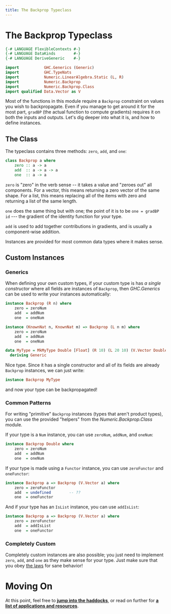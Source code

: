 ```yaml
---
title: The Backprop Typeclass
---
```


The Backprop Typeclass
======================

```haskell top hide
{-# LANGUAGE FlexibleContexts #-}
{-# LANGUAGE DataKinds        #-}
{-# LANGUAGE DeriveGeneric    #-}

import           GHC.Generics (Generic)
import           GHC.TypeNats
import           Numeric.LinearAlgebra.Static (L, R)
import           Numeric.Backprop
import           Numeric.Backprop.Class
import qualified Data.Vector as V
```

Most of the functions in this module require a `Backprop` constraint on values
you wish to backpropagate.  Even if you manage to get around it for the most
part, `gradBP` (the actual function to compute gradients) requires it on both
the inputs and outputs.  Let's dig deeper into what it is, and how to define
instances.

The Class
---------

The typeclass contains three methods: `zero`, `add`, and `one`:

```haskell
class Backprop a where
    zero :: a -> a
    add  :: a -> a -> a
    one  :: a -> a
```

`zero` is "zero" in the verb sense -- it takes a value and "zeroes out" all
components.  For a vector, this means returning a zero vector of the same
shape.  For a list, this means replacing all of the items with zero and
returning a list of the same length.

`one` does the same thing but with one; the point of it is to be `one = gradBP
id` --- the gradient of the identity function for your type.

`add` is used to add together contributions in gradients, and is usually a
component-wise addition.

Instances are provided for most common data types where it makes sense.

Custom Instances
----------------

### Generics

When defining your own custom types, if your custom type is has *a single
constructor* where all fields are instances of `Backprop`,  then *GHC.Generics*
can be used to write your instances automatically:

```haskell top hide
instance Backprop (R n) where
    zero = zeroNum
    add  = addNum
    one  = oneNum

instance (KnownNat n, KnownNat m) => Backprop (L n m) where
    zero = zeroNum
    add  = addNum
    one  = oneNum
```

```haskell top
data MyType = MkMyType Double [Float] (R 10) (L 20 10) (V.Vector Double)
  deriving Generic
```

Nice type.  Since it has a single constructor and all of its fields are already
`Backprop` instances, we can just write:

```haskell top
instance Backprop MyType
```

and now your type can be backpropagated!

### Common Patterns

For writing "primitive" `Backprop` instances (types that aren't product types),
you can use the provided "helpers" from the *Numeric.Backprop.Class* module.

If your type is a `Num` instance, you can use `zeroNum`, `addNum`, and
`oneNum`:

```haskell
instance Backprop Double where
    zero = zeroNum
    add  = addNum
    one  = oneNum
```

If your type is made using a `Functor` instance, you can use `zeroFunctor` and
`oneFunctor`:

```haskell
instance Backprop a => Backprop (V.Vector a) where
    zero = zeroFunctor
    add  = undefined        -- ??
    one  = oneFunctor
```

And if your type has an `IsList` instance, you can use `addIsList`:

```haskell
instance Backprop a => Backprop (V.Vector a) where
    zero = zeroFunctor
    add  = addIsList
    one  = oneFunctor
```

### Completely Custom

Completely custom instances are also possible; you just need to implement
`zero`, `add`, and `one` as they make sense for your type.  Just make sure that
you obey [the laws][laws] for sane behavior!

[laws]: http://hackage.haskell.org/package/backprop/docs/Numeric-Backprop-Class.html

Moving On
=========

At this point, feel free to **[jump into the haddocks][haddock]**, or read on
further for **[a list of applications and resources][applications]**.

[haddock]: https://hackage.haskell.org/package/backprop
[applications]: https://backprop.jle.im/05-applications.html
